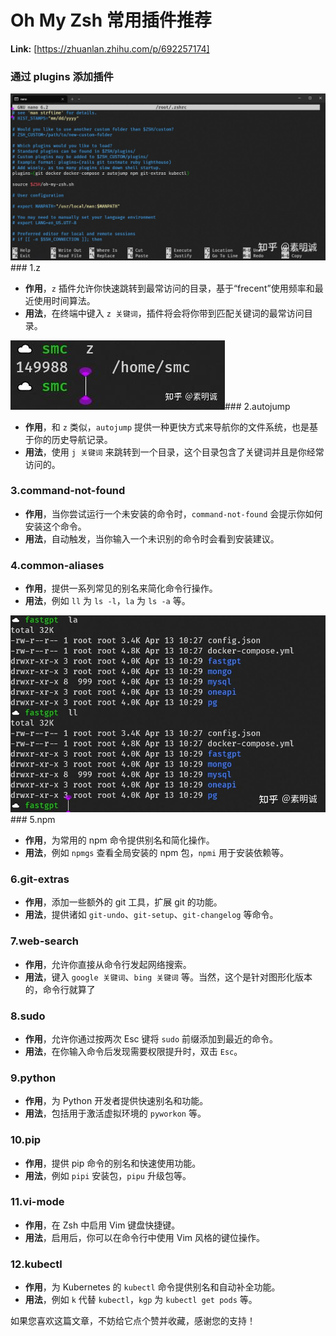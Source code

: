 # Oh My Zsh 常用插件推荐



 **Link:** [https://zhuanlan.zhihu.com/p/692257174]

### 通过 plugins 添加插件  
![74e30ce277a2eb5ced6f07e223493902](../image/74e30ce277a2eb5ced6f07e223493902.jpg)### 1.z  

* **作用**，`z` 插件允许你快速跳转到最常访问的目录，基于“frecent”使用频率和最近使用时间算法。
* **用法**，在终端中键入 `z 关键词`，插件将会将你带到匹配关键词的最常访问目录。

![a7772fe25cd7ba3e73e963dd867d8fcf](../image/a7772fe25cd7ba3e73e963dd867d8fcf.jpg)### 2.autojump  

* **作用**，和 `z` 类似，`autojump` 提供一种更快方式来导航你的文件系统，也是基于你的历史导航记录。
* **用法**，使用 `j 关键词` 来跳转到一个目录，这个目录包含了关键词并且是你经常访问的。

### 3.command-not-found  

* **作用**，当你尝试运行一个未安装的命令时，`command-not-found` 会提示你如何安装这个命令。
* **用法**，自动触发，当你输入一个未识别的命令时会看到安装建议。

### 4.common-aliases  

* **作用**，提供一系列常见的别名来简化命令行操作。
* **用法**，例如 `ll` 为 `ls -l`，`la` 为 `ls -a` 等。

![8eef63887ce892788353316e35833b05](../image/8eef63887ce892788353316e35833b05.jpg)### 5.npm  

* **作用**，为常用的 npm 命令提供别名和简化操作。
* **用法**，例如 `npmgs` 查看全局安装的 npm 包，`npmi` 用于安装依赖等。

### 6.git-extras  

* **作用**，添加一些额外的 git 工具，扩展 git 的功能。
* **用法**，提供诸如 `git-undo`、`git-setup`、`git-changelog` 等命令。

### 7.web-search  

* **作用**，允许你直接从命令行发起网络搜索。
* **用法**，键入 `google 关键词`、`bing 关键词` 等。当然，这个是针对图形化版本的，命令行就算了

### 8.sudo  

* **作用**，允许你通过按两次 Esc 键将 `sudo` 前缀添加到最近的命令。
* **用法**，在你输入命令后发现需要权限提升时，双击 `Esc`。

### 9.python  

* **作用**，为 Python 开发者提供快速别名和功能。
* **用法**，包括用于激活虚拟环境的 `pyworkon` 等。

### 10.pip  

* **作用**，提供 pip 命令的别名和快速使用功能。
* **用法**，例如 `pipi` 安装包，`pipu` 升级包等。

### 11.vi-mode  

* **作用**，在 Zsh 中启用 Vim 键盘快捷键。
* **用法**，启用后，你可以在命令行中使用 Vim 风格的键位操作。

### 12.kubectl  

* **作用**，为 Kubernetes 的 `kubectl` 命令提供别名和自动补全功能。
* **用法**，例如 `k` 代替 `kubectl`，`kgp` 为 `kubectl get pods` 等。

  


如果您喜欢这篇文章，不妨给它点个赞并收藏，感谢您的支持！

